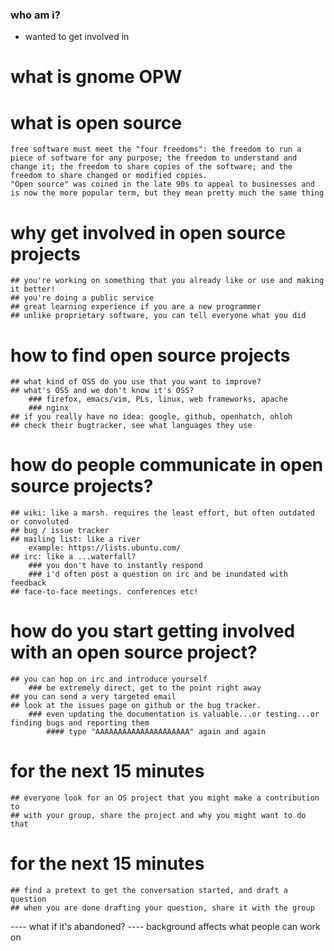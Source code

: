 ### who am i?
* wanted to get involved in 
  		

# what is gnome OPW

# what is open source
	free software must meet the "four freedoms": the freedom to run a piece of software for any purpose; the freedom to understand and change it; the freedom to share copies of the software; and the freedom to share changed or modified copies.
	"Open source" was coined in the late 90s to appeal to businesses and is now the more popular term, but they mean pretty much the same thing

# why get involved in open source projects
	## you're working on something that you already like or use and making it better!
	## you're doing a public service
	## great learning experience if you are a new programmer
	## unlike proprietary software, you can tell everyone what you did

# how to find open source projects
	## what kind of OSS do you use that you want to improve?
	## what's OSS and we don't know it's OSS? 
		### firefox, emacs/vim, PLs, linux, web frameworks, apache
		### nginx
	## if you really have no idea: google, github, openhatch, ohloh
	## check their bugtracker, see what languages they use

# how do people communicate in open source projects?
	## wiki: like a marsh. requires the least effort, but often outdated or convoluted
	## bug / issue tracker
	## mailing list: like a river
		example: https://lists.ubuntu.com/
	## irc: like a ...waterfall? 
		### you don't have to instantly respond
		### i'd often post a question on irc and be inundated with feedback
	## face-to-face meetings. conferences etc!

# how do you start getting involved with an open source project?
	## you can hop on irc and introduce yourself
		### be extremely direct, get to the point right away
	## you can send a very targeted email
	## look at the issues page on github or the bug tracker. 
		### even updating the documentation is valuable...or testing...or finding bugs and reporting them
			#### type "AAAAAAAAAAAAAAAAAAAAA" again and again

# for the next 15 minutes
	## everyone look for an OS project that you might make a contribution to
	## with your group, share the project and why you might want to do that

# for the next 15 minutes
	## find a pretext to get the conversation started, and draft a question
	## when you are done drafting your question, share it with the group

---- what if it's abandoned?
---- background affects what people can work on
